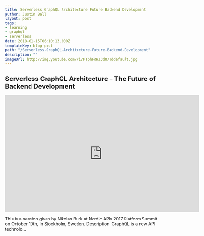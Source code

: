 ```yaml
---
title: Serverless GraphQL Architecture Future Backend Development
author: Justin Ball
layout: post
tags:
- learning
- graphql
- serverless
date: 2018-01-15T06:10:13.000Z
templateKey: blog-post
path: "/Serverless-GraphQL-Architecture-Future-Backend-Development"
description: ""
imageUrl: http://img.youtube.com/vi/PTphFRHJ3d0/sddefault.jpg
---
```


<div id="PTphFRHJ3d0" class="youtube-video">
  <h2 class="youtube-title">Serverless GraphQL Architecture – The Future of Backend Development</h2>
  <iframe src="https://www.youtube.com/embed/PTphFRHJ3d0" frameborder="0" width="640" height="385" allowfullscreen>
    <p>Your browser does not support iframes.</p>
  </iframe>
  <p class="youtube-description">This is a session given by Nikolas Burk at Nordic APIs 2017 Platform Summit on October 10th, in Stockholm, Sweden. Description: GraphQL is a new API technolo...</p>
</div>